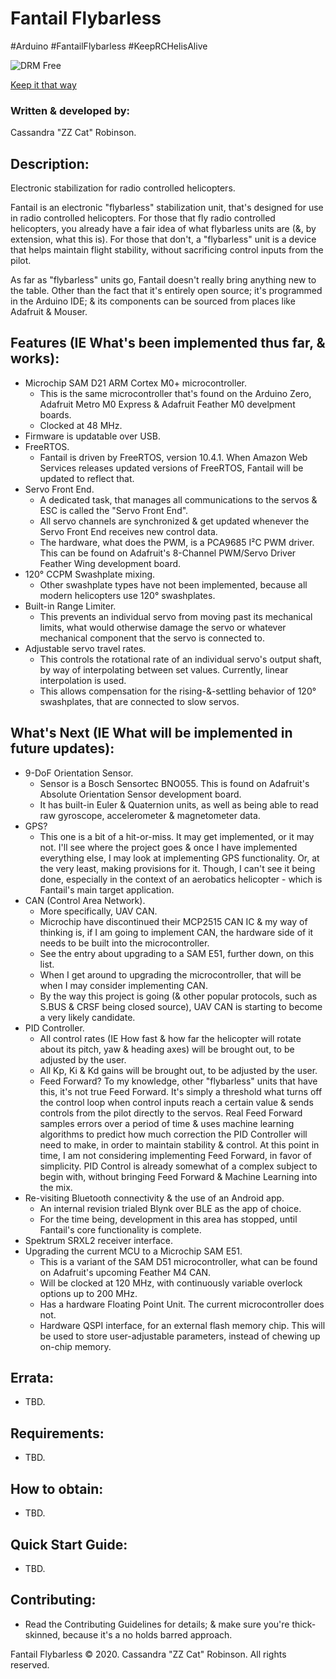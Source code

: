 # Fantail Flybarless
 #Arduino #FantailFlybarless #KeepRCHelisAlive

![DRM Free](https://static.fsf.org/dbd/label/DRM-free%20label%20120.en.png)

[Keep it that way](https://www.defectivebydesign.org/what_is_drm_digital_restrictions_management)

### Written & developed by:
 Cassandra "ZZ Cat" Robinson.

## Description:
 Electronic stabilization for radio controlled helicopters.

 Fantail is an electronic "flybarless" stabilization unit, that's designed for use in radio controlled helicopters.
 For those that fly radio controlled helicopters, you already have a fair idea of what flybarless units are (&, by extension, what this is).
 For those that don't, a "flybarless" unit is a device that helps maintain flight stability, without sacrificing control inputs from the pilot.

 As far as "flybarless" units go, Fantail doesn't really bring anything new to the table. Other than the fact that it's entirely open source;
 it's programmed in the Arduino IDE; & its components can be sourced from places like Adafruit & Mouser.

## Features (IE What's been implemented thus far, & works):
 * Microchip SAM D21 ARM Cortex M0+ microcontroller.
   - This is the same microcontroller that's found on the Arduino Zero, Adafruit Metro M0 Express & Adafruit Feather M0 develpment boards.
   - Clocked at 48 MHz.
 * Firmware is updatable over USB.
 * FreeRTOS.
   - Fantail is driven by FreeRTOS, version 10.4.1. When Amazon Web Services releases updated versions of FreeRTOS, Fantail will be updated to reflect that.
 * Servo Front End.
   - A dedicated task, that manages all communications to the servos & ESC is called the "Servo Front End".
   - All servo channels are synchronized & get updated whenever the Servo Front End receives new control data.
   - The hardware, what does the PWM, is a PCA9685 I²C PWM driver. This can be found on Adafruit's 8-Channel PWM/Servo Driver Feather Wing development board.
 * 120° CCPM Swashplate mixing.
   - Other swashplate types have not been implemented, because all modern helicopters use 120° swashplates.
 * Built-in Range Limiter.
   - This prevents an individual servo from moving past its mechanical limits, what would otherwise damage the servo or whatever mechanical component that the
   servo is connected to.
 * Adjustable servo travel rates.
   - This controls the rotational rate of an individual servo's output shaft, by way of interpolating between set values. Currently, linear interpolation is used.
   - This allows compensation for the rising-&-settling behavior of 120° swashplates, that are connected to slow servos.

## What's Next (IE What will be implemented in future updates):
 * 9-DoF Orientation Sensor.
   - Sensor is a Bosch Sensortec BNO055. This is found on Adafruit's Absolute Orientation Sensor development board.
   - It has built-in Euler & Quaternion units, as well as being able to read raw gyroscope, accelerometer & magnetometer data.
 * GPS?
   - This one is a bit of a hit-or-miss. It may get implemented, or it may not. I'll see where the project goes & once I have implemented everything else,
     I may look at implementing GPS functionality. Or, at the very least, making provisions for it. Though, I can't see it being done, especially in the context
     of an aerobatics helicopter - which is Fantail's main target application.
 * CAN (Control Area Network).
   - More specifically, UAV CAN.
   - Microchip have discontinued their MCP2515 CAN IC & my way of thinking is, if I am going to implement CAN, the hardware side of it needs to be built into the
     microcontroller.
   - See the entry about upgrading to a SAM E51, further down, on this list.
   - When I get around to upgrading the microcontroller, that will be when I may consider implementing CAN.
   - By the way this project is going (& other popular protocols, such as S.BUS & CRSF being closed source), UAV CAN is starting to become a very likely
     candidate.
 * PID Controller.
   - All control rates (IE How fast & how far the helicopter will rotate about its pitch, yaw & heading axes) will be brought out, to be adjusted by the user.
   - All Kp, Ki & Kd gains will be brought out, to be adjusted by the user.
   - Feed Forward? To my knowledge, other "flybarless" units that have this, it's not true Feed Forward. It's simply a threshold what turns off the control loop
     when control inputs reach a certain value & sends controls from the pilot directly to the servos.
     Real Feed Forward samples errors over a period of time & uses machine learning algorithms to predict how much correction the PID Controller will need to make,
     in order to maintain stability & control. At this point in time, I am not considering implementing Feed Forward, in favor of simplicity.
     PID Control is already somewhat of a complex subject to begin with, without bringing Feed Forward & Machine Learning into the mix.
 * Re-visiting Bluetooth connectivity & the use of an Android app.
   - An internal revision trialed Blynk over BLE as the app of choice.
   - For the time being, development in this area has stopped, until Fantail's core functionality is complete.
 * Spektrum SRXL2 receiver interface.
 * Upgrading the current MCU to a Microchip SAM E51.
   - This is a variant of the SAM D51 microcontroller, what can be found on Adafruit's upcoming Feather M4 CAN.
   - Will be clocked at 120 MHz, with continuously variable overlock options up to 200 MHz.
   - Has a hardware Floating Point Unit. The current microcontroller does not.
   - Hardware QSPI interface, for an external flash memory chip. This will be used to store user-adjustable parameters, instead of chewing up on-chip memory.

## Errata:
 * TBD.

## Requirements:
 * TBD.

## How to obtain:
 * TBD.

## Quick Start Guide:
 * TBD.

## Contributing:
 * Read the Contributing Guidelines for details; & make sure you're thick-skinned, because it's a no holds barred approach.



Fantail Flybarless © 2020. Cassandra "ZZ Cat" Robinson. All rights reserved.

